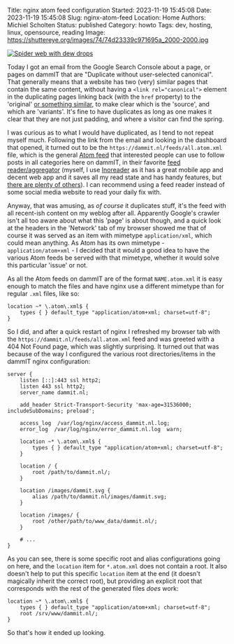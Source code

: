 Title: nginx atom feed configuration
Started: 2023-11-19 15:45:08
Date: 2023-11-19 15:45:08
Slug: nginx-atom-feed
Location:  Home
Authors: Michiel Scholten
Status: published
Category: howto
Tags: dev, hosting, linux, opensource, reading
Image: https://shuttereye.org/images/74/74d23339c971695a_2000-2000.jpg

[![Spider web with dew drops](https://shuttereye.org/images/74/74d23339c971695a_2000-2000.jpg)](https://shuttereye.org/nature/morning_stroll/IMG_3249.jpg/view/)

Today I got an email from the Google Search Console about a page, or pages on dammIT that are "Duplicate without user-selected canonical". That generally means that a website has two (very) similar pages that contain the same content, without having a `<link rel="canonical">` element in the duplicating pages linking back (with the `href` property) to the 'original' [or something similar](https://developers.google.com/search/docs/crawling-indexing/consolidate-duplicate-urls), to make clear which is the 'source', and which are 'variants'. It's fine to have duplicates as long as one makes it clear that they are not just padding, and where a visitor can find the spring.

I was curious as to what I would have duplicated, as I tend to not repeat myself much. Following the link from the email and looking in the dashboard that opened, it turned out to be the `https://dammit.nl/feeds/all.atom.xml` file, which is the general [Atom feed](https://en.wikipedia.org/wiki/Atom_(web_standard)) that interested people can use to follow posts in all categories here on dammIT, in their favorite [feed reader/aggregator](https://en.wikipedia.org/wiki/News_aggregator) (myself, I use [Inoreader](https://www.inoreader.com/) as it has a great mobile app and decent web app and it saves all my read state and has handy features, but [there are plenty of others](https://en.wikipedia.org/wiki/Comparison_of_feed_aggregators)). I can recommend using a feed reader instead of some social media website to read your daily fix with.

Anyway, that was amusing, as _of course_ it duplicates stuff, it's the feed with all recent-ish content on my weblog after all. Apparently Google's crawler isn't all too aware about what this 'page' is about though, and a quick look at the headers in the 'Network' tab of my browser showed me that of course it was served as an item with mimetype `application/xml`, which could mean anything. As Atom has its own mimetype - `application/atom+xml` - I decided that it would a good idea to have the various Atom feeds be served with that mimetype, whether it would solve this particular 'issue' or not.

As all the Atom feeds on dammIT are of the format `NAME.atom.xml` it is easy enough to match the files and have nginx use a different mimetype than for regular `.xml` files, like so:

```
location ~* \.atom\.xml$ {
    types { } default_type "application/atom+xml; charset=utf-8";
}
```

So I did, and after a quick restart of nginx I refreshed my browser tab with the `https://dammit.nl/feeds/all.atom.xml` feed and was greeted with a 404 Not Found page, which was slightly surprising. It turned out that was because of the way I configured the various root directories/items in the dammIT nginx configuration:

```
server {
    listen [::]:443 ssl http2;
    listen 443 ssl http2;
    server_name dammit.nl;

    add_header Strict-Transport-Security 'max-age=31536000; includeSubDomains; preload';

    access_log  /var/log/nginx/access_dammit.nl.log;
    error_log  /var/log/nginx/error_dammit.nl.log  warn;

    location ~* \.atom\.xml$ {
        types { } default_type "application/atom+xml; charset=utf-8";
    }

    location / {
        root /path/to/dammit.nl/;
    }

    location /images/dammit.svg {
        alias /path/to/dammit.nl/images/dammit.svg;
    }

    location /images/ {
        root /other/path/to/www_data/dammit.nl/;
    }

    # ...
}
```

As you can see, there is some specific root and alias configurations going on here, and the `location` item for `*.atom.xml` does not contain a root. It also doesn't help to put this specific `location` item at the end (it doesn't magically inherit the correct root), but providing an explicit root that corresponds with the rest of the generated files *does* work:


```
location ~* \.atom\.xml$ {
    types { } default_type "application/atom+xml; charset=utf-8";
    root /srv/www/dammit.nl/;
}
```

So that's how it ended up looking.
